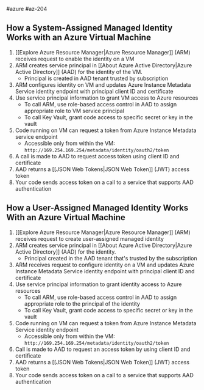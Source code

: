 #azure #az-204 

## How a System-Assigned Managed Identity Works with an Azure Virtual Machine
1. [[Explore Azure Resource Manager|Azure Resource Manager]] (ARM) receives request to enable the identity on a VM
2. ARM creates service principal in [[About Azure Active Directory|Azure Active Directory]] (AAD) for the identity of the VM.
	- Principal is created in AAD tenant trusted by subscription
3. ARM configures identity on VM and updates Azure Instance Metadata Service identity endpoint with principal client ID and certificate
4. Use service principal information to grant VM access to Azure resources
	- To call ARM, use role-based access control in AAD to assign appropriate role to VM service principal
	- To call Key Vault, grant code access to specific secret or key in the vault
5. Code running on VM can request a token from Azure Instance Metadata service endpoint
	- Accessible only from within the VM: `http://169.254.169.254/metadata/identity/oauth2/token`
6. A call is made to AAD to request access token using client ID and certificate
7. AAD returns a [[JSON Web Tokens|JSON Web Token]] (JWT) access token
8. Your code sends access token on a call to a service that supports AAD authentication

## How a User-Assigned Managed Identity Works With an Azure Virtual Machine
1. [[Explore Azure Resource Manager|Azure Resource Manager]] (ARM) receives request to create user-assigned managed identity
2. ARM creates service principal in [[About Azure Active Directory|Azure Active Directory]] (AAD) for the identity.
	- Principal created in the AAD tenant that's trusted by the subscription
3. ARM receives request to configure identity on a VM and updates Azure Instance Metadata Service identity endpoint with principal client ID and certificate
4. Use service principal information to grant identity access to Azure resources
	- To call ARM, use role-based access control in AAD to assign appropriate role to the principal of the identity
	- To call Key Vault, grant code access to specific secret or key in the vault
5. Code running on VM can request a token from Azure Instance Metadata Service identity endpoint
	- Accessible only from within the VM: `http://169.254.169.254/metadata/identity/oauth2/token`
6. Call is made to AAD to request an access token by using client ID and certificate
7. AAD returns a [[JSON Web Tokens|JSON Web Token]] (JWT) access token
8. Your code sends access token on a call to a service that supports AAD authentication